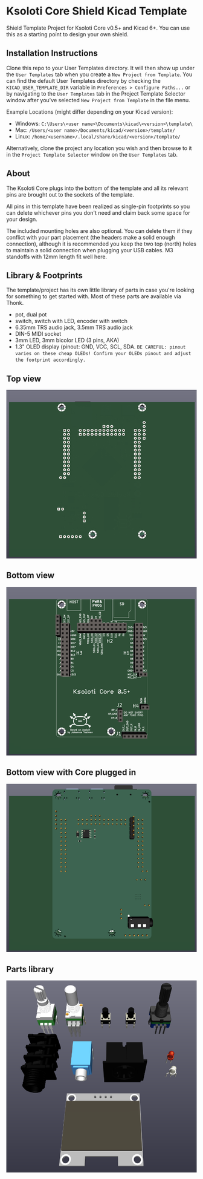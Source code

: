 # Ksoloti Core Shield Kicad Template

Shield Template Project for Ksoloti Core v0.5+ and Kicad 6+. You can use this as a starting point to design your own shield.

## Installation Instructions

Clone this repo to your User Templates directory. It will then show up under the `User Templates` tab when you create a `New Project from Template`. You can find the default User Templates directory by checking the `KICAD_USER_TEMPLATE_DIR` variable in `Preferences > Configure Paths...` or by navigating to the `User Templates` tab in the Project Template Selector window after you've selected `New Project from Template` in the file menu.

Example Locations (might differ depending on your Kicad version):
 * Windows: `C:\Users\<user name>\Documents\kicad\<version>\template\`
 * Mac: `/Users/<user name>/Documents/kicad/<version>/template/`
 * Linux: `/home/<username>/.local/share/kicad/<version>/template/`

Alternatively, clone the project any location you wish and then browse to it in the `Project Template Selector` window on the `User Templates` tab. 

## About

The Ksoloti Core plugs into the bottom of the template and all its relevant pins are brought out to the sockets of the template.

All pins in this template have been realized as single-pin footprints so you can delete whichever pins you don't need and claim back some space for your design.

The included mounting holes are also optional. You can delete them if they conflict with your part placement (the headers make a solid enough connection), although it is recommended you keep the two top (north) holes to maintain a solid connection when plugging your USB cables. M3 standoffs with 12mm length fit well here.

## Library & Footprints

The template/project has its own little library of parts in case you're looking for something to get started with. Most of these parts are available via Thonk.
* pot, dual pot
* switch, switch with LED, encoder with switch
* 6.35mm TRS audio jack, 3.5mm TRS audio jack
* DIN-5 MIDI socket
* 3mm LED, 3mm bicolor LED (3 pins, AKA)
* 1.3" OLED display (pinout: GND, VCC, SCL, SDA. `BE CAREFUL: pinout varies on these cheap OLEDs! Confirm your OLEDs pinout and adjust the footprint accordingly.`

## Top view

![ksoloti_shield_template_top.png](/shield-template/meta/ksoloti_shield_template_top.png)

## Bottom view

![ksoloti_shield_template_bottom.png](/shield-template/meta/ksoloti_shield_template_bottom.png)

## Bottom view with Core plugged in

![ksoloti_shield_template_bottom_3d.png](/shield-template/meta/ksoloti_shield_template_bottom_3d.png)

## Parts library

![ksoloti_shield_template_parts.png](/shield-template/meta/ksoloti_shield_template_parts.png)
